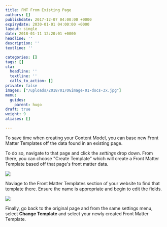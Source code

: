 ```yaml
---
title: FMT From Existing Page
authors: []
publishdate: 2017-12-07 04:00:00 +0000
expirydate: 2030-01-01 04:00:00 +0000
layout: single
date: 2018-01-11 12:20:01 +0000
headline: ''
description: ''
textline: ''

categories: []
tags: []
cta:
  headline: ''
  textline: ''
  calls_to_action: []
private: false
images: ["/uploads/2018/01/OGimage-01-docs-3x.jpg"]
menu:
  guides:
    parent: hugo
draft: true
weight: 9
aliases: []

---
```



To save time when creating your Content Model, you can base new Front Matter Templates off the data found in an existing page.

To do so, navigate to that page and click the _settings_ drop down. From there, you can choose "Create Template" which will create a Front Matter Template based off that page's front matter data.

![](/uploads/2018/01/FMT-from-existing-page.png)

Naviage to the Front Matter Templates section of your website to find that template there. Ensure the name is appropriate and begin to edit the fields.

![](/uploads/2018/01/front-matter-templates.png)

Finally, go back to the original page and from the same settings menu, select **Change Template** and select your newly created Front Matter Template.
